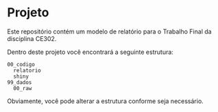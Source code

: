 # Projeto

Este repositório contém um modelo de relatório para o Trabalho Final da disciplina CE302.

Dentro deste projeto você encontrará a seguinte estrutura: 
```
00_codigo
  relatorio
  shiny
99_dados
  00_raw
```

Obviamente, você pode alterar a estrutura conforme seja necessário. 
